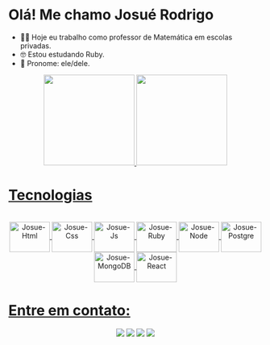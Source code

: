 # Olá! Me chamo Josué Rodrigo

- 👨‍🏫 Hoje eu trabalho como professor de Matemática em escolas privadas.
- 🤓 Estou estudando Ruby.
- 👦 Pronome: ele/dele.

<div align='center'>
<a href='https://github.com/Josuerodrigojr'>
<img height='180em' src='https://github-readme-stats.vercel.app/api?username=Josuerodrigojr&count_private=true&show_icons=true&theme=gruvbox'>
<img height='180em' src='https://github-readme-stats.vercel.app/api/top-langs/?username=Josuerodrigojr&layout=compact&theme=gruvbox'>
</div> 

 # Tecnologias
  
  <div style='display: inline_block' align='center'> <br>
       <img align='center' alt='Josue-Html' height='60' width='80' src='https://cdn.jsdelivr.net/gh/devicons/devicon/icons/html5/html5-original.svg'>
    <img align='center' alt='Josue-Css' height='60' width='80' src='https://cdn.jsdelivr.net/gh/devicons/devicon/icons/css3/css3-original.svg'>
    <img align='center' alt='Josue-Js' height='60' width='80' src='https://cdn.jsdelivr.net/gh/devicons/devicon/icons/javascript/javascript-original.svg'>
     <img align='center' alt='Josue-Ruby' height='60' width='80' src='https://cdn.jsdelivr.net/gh/devicons/devicon/icons/ruby/ruby-plain.svg'>
    <img align='center' alt='Josue-Node' height='60' width='80' src='https://cdn.jsdelivr.net/gh/devicons/devicon/icons/nodejs/nodejs-original.svg'>
   <img align='center' alt='Josue-Postgre' height='60' width='80' src='https://cdn.jsdelivr.net/gh/devicons/devicon/icons/postgresql/postgresql-original.svg'>
   <img align='center' alt='Josue-MongoDB' height='60' width='80' src='https://cdn.jsdelivr.net/gh/devicons/devicon/icons/mongodb/mongodb-original.svg'>
   <img align='center' alt='Josue-React' height='60' width='80' src='https://cdn.jsdelivr.net/gh/devicons/devicon/icons/react/react-original.svg'>

    
  </div>
 
<img href="https://giphy.com/gifs/dommespace-domme-space-programador-qgQUggAC3Pfv687qPC">
 
 
 ##
 
 # Entre em contato:
 
 <div align='center'>
  <a href='mailto:josuerodrigo.jr80@gmail.com'><img src='https://img.shields.io/badge/Gmail-D14836?style=for-the-badge&logo=gmail&logoColor=white'></a>
  <a  target="_blank" href="https://wa.me/5577991657191"> <img src="https://img.shields.io/badge/WhatsApp-25D366?style=for-the-badge&logo=whatsapp&logoColor=white"></a>
   <a href='https://discord.com/channels/598312088389287971'><img src='https://img.shields.io/badge/Discord-7289DA?style=for-the-badge&logo=discord&logoColor=white'></a>
  <a href='https://www.linkedin.com/in/josue-figueiredo/'><img src='https://img.shields.io/badge/LinkedIn-0077B5?style=for-the-badge&logo=linkedin&logoColor=white'></a>
 </div>
